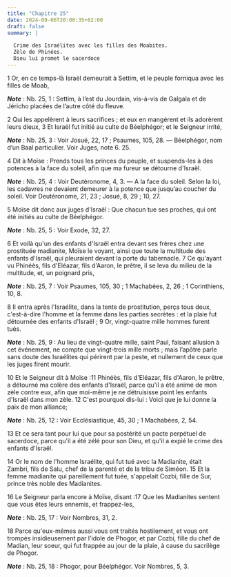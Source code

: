 ```yaml
---
title: "Chapitre 25"
date: 2024-09-06T20:00:35+02:00
draft: false
summary: |
  
  Crime des Israélites avec les filles des Moabites.
  Zèle de Phinées.
  Dieu lui promet le sacerdoce
---
```



1 Or, en ce temps-là Israël demeurait à Settim, et le peuple forniqua avec les filles de Moab,

***Note*** :  Nb. 25, 1 : Settim, à l’est du Jourdain, vis-à-vis de Galgala et de Jéricho placées de l’autre côté du fleuve.

2 Qui les appelèrent à leurs sacrifices ; et eux en mangèrent et ils adorèrent leurs dieux, 3 Et Israël fut initié au culte de Béelphégor; et le Seigneur irrité,

***Note*** :  Nb. 25, 3 : Voir Josué, 22, 17 ; Psaumes, 105, 28. ― Béelphégor, nom d’un Baal particulier. Voir Juges, note 6. 25.

4 Dit à Moïse : Prends tous les princes du peuple, et suspends-les à des potences à la face du soleil, afin que ma fureur se détourne d'Israël.

***Note*** :  Nb. 25, 4 : Voir Deutéronome, 4, 3. ― A la face du soleil. Selon la loi, les cadavres ne devaient demeurer à la potence que jusqu’au coucher du soleil. Voir Deutéronome, 21, 23 ; Josué, 8, 29 ; 10, 27.

5 Moïse dit donc aux juges d'Israël : Que chacun tue ses proches, qui ont été initiés au culte de Béelphégor.

***Note*** :  Nb. 25, 5 : Voir Exode, 32, 27.


6 Et voilà qu'un des enfants d'Israël entra devant ses frères chez une prostituée madianite, Moïse le voyant, ainsi que toute la multitude des enfants d'Israël, qui pleuraient devant la porte du tabernacle. 7 Ce qu'ayant vu Phinéès, fils d'Eléazar, fils d'Aaron, le prêtre, il se leva du milieu de la multitude, et, un poignard pris,

***Note*** :  Nb. 25, 7 : Voir Psaumes, 105, 30 ; 1 Machabées, 2, 26 ; 1 Corinthiens, 10, 8.

8 Il entra après l'Israélite, dans la tente de prostitution, perça tous deux, c'est-à-dire l'homme et la femme dans les parties secrètes : et la plaie fut détournée des enfants d'Israël ; 9 Or, vingt-quatre mille hommes furent tués.

***Note*** :  Nb. 25, 9 : Au lieu de vingt-quatre mille, saint Paul, faisant allusion à cet événement, ne compte que vingt-trois mille morts ; mais l’apôtre parle sans doute des Israélites qui périrent par la peste, et nullement de ceux que les juges firent mourir.


10 Et le Seigneur dit à Moïse :11 Phinéès, fils d'Eléazar, fils d'Aaron, le prêtre, a détourné ma colère des enfants d'Israël, parce qu'il a été animé de mon zèle contre eux, afin que moi-même je ne détruisisse point les enfants d'Israël dans mon zèle. 12 C'est pourquoi dis-lui : Voici que je lui donne la paix de mon alliance;

***Note*** :  Nb. 25, 12 : Voir Ecclésiastique, 45, 30 ; 1 Machabées, 2, 54.

13 Et ce sera tant pour lui que pour sa postérité un pacte perpétuel de sacerdoce, parce qu'il a été zélé pour son Dieu, et qu'il a expié le crime des enfants d'Israël.


14 Or le nom de l'homme Israélite, qui fut tué avec la Madianite, était Zambri, fils de Salu, chef de la parenté et de la tribu de Siméon. 15 Et la femme madianite qui pareillement fut tuée, s'appelait Cozbi, fille de Sur, prince très noble des Madianites.


16 Le Seigneur parla encore à Moïse, disant :17 Que les Madianites sentent que vous êtes leurs ennemis, et frappez-les,

***Note*** :  Nb. 25, 17 : Voir Nombres, 31, 2.

18 Parce qu'eux-mêmes aussi vous ont traités hostilement, et vous ont trompés insidieusement par l'idole de Phogor, et par Cozbi, fille du chef de Madian, leur soeur, qui fut frappée au jour de la plaie, à cause du sacrilège de Phogor.

***Note*** :  Nb. 25, 18 : Phogor, pour Béelphégor. Voir Nombres, 5, 3.


